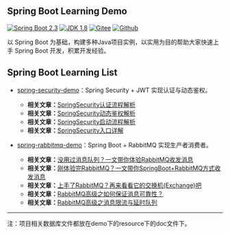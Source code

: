 ## Spring Boot Learning Demo

[![Spring Boot 2.3](https://gitee.com/he-erduo/codes/98pgj1wezby2dntk6qvx082/raw?blob_name=SpringBoot-2.3-blue.svg)](https://spring.io/projects/spring-boot)
[![JDK 1.8](https://gitee.com/he-erduo/codes/98pgj1wezby2dntk6qvx082/raw?blob_name=JDK-1.8-brightgreen.svg)](https://www.oracle.com/java/technologies/javase/javase-jdk8-downloads.html)
[![Gitee](https://gitee.com/he-erduo/codes/98pgj1wezby2dntk6qvx082/raw?blob_name=Gitee-start-red.svg)](https://gitee.com/he-erduo/spring-boot-learning-demo)
[![Github](https://gitee.com/he-erduo/codes/98pgj1wezby2dntk6qvx082/raw?blob_name=Github-Start+-yellow.svg)](https://github.com/rookie-ricardo/spring-boot-learning-demo)

以 Spring Boot 为基础，构建多种Java项目实例，以实用为目的帮助大家快速上手 Spring Boot 开发，积累开发经验。
<br>

## Spring Boot Learning List

* [spring-security-demo](/tree/master/spring-security-demo)：Spring Security + JWT 实现认证与动态鉴权。

    * **相关文章：**[SpringSecurity认证流程解析](https://juejin.im/post/5f01d648e51d45346a3ed1b7)
    * **相关文章：**[SpringSecurity动态鉴权解析](https://juejin.im/post/5f01dcb7f265da22a8514d0d)
    * **相关文章：**[SpringSecurity启动流程解析](https://juejin.im/post/5f0e75e36fb9a07e5a1c44aa)
    * **相关文章：**[SpringSecurity入口详解](https://juejin.cn/post/6960487717452906503)

* [spring-rabbitmq-demo](/tree/master/spring-rabbitmq-demo)：Spring Boot + RabbitMQ 实现生产者消费者。

    * **相关文章：**[没用过消息队列？一文带你体验RabbitMQ收发消息](https://juejin.im/post/6856571028496351239)
    * **相关文章：**[刚体验完RabbitMQ？一文带你SpringBoot+RabbitMQ方式收发消息](https://juejin.im/post/6859152029823008781)
    * **相关文章：**[上手了RabbitMQ？再来看看它的交换机(Exchange)吧](https://juejin.im/post/6861959704705237000/)
    * **相关文章：**[RabbitMQ高级之如何保证消息可靠性？](https://juejin.im/post/6862875289786662926)
    * **相关文章：**[RabbitMQ高级之消息限流与延时队列](https://juejin.im/post/6864360098077081613)

---

注：项目相关数据库文件都放在demo下的resource下的doc文件下。